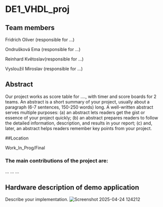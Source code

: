 # DE1_VHDL_proj

## Team members
Fridrich Oliver (responsible for ...)

Ondrušková Ema (responsible for ...)

Reinhard Květoslav(responsible for ...)

Vysloužil Miroslav (responsible for ...)

## Abstract
Our project works as score table for ...., with timer and score boards for 2 teams. 
An abstract is a short summary of your project, usually about a paragraph (6-7 sentences, 150-250 words) long. A well-written abstract serves multiple purposes: (a) an abstract lets readers get the gist or essence of your project quickly; (b) an abstract prepares readers to follow the detailed information, description, and results in your report; (c) and, later, an abstract helps readers remember key points from your project.

##Location

Work_In_Prog/Final

### The main contributions of the project are:

...
...
...


## Hardware description of demo application
Describe your implementation. 
![Screenshot 2025-04-24 124212](https://github.com/user-attachments/assets/b99dc00b-bd77-415d-b49b-3ec6b8acddd6)
